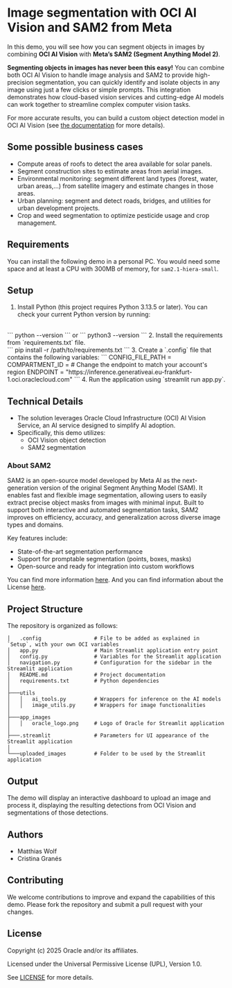 # Image segmentation with OCI AI Vision and SAM2 from Meta
In this demo, you will see how you can segment objects in images by combining **OCI AI Vision** with **Meta’s SAM2 (Segment Anything Model 2)**.

**Segmenting objects in images has never been this easy!**
You can combine both OCI AI Vision to handle image analysis and SAM2 to provide high-precision segmentation, you can quickly identify and isolate objects in any image using just a few clicks or simple prompts. This integration demonstrates how cloud-based vision services and cutting-edge AI models can work together to streamline complex computer vision tasks.

For more accurate results, you can build a custom object detection model in OCI AI Vision (see [the documentation](https://docs.oracle.com/en-us/iaas/Content/vision/using/custom_image_analysis_models_using.htm) for more details).

## Some possible business cases
- Compute areas of roofs to detect the area available for solar panels.
- Segment construction sites to estimate areas from aerial images.
- Environmental monitoring: segment different land types (forest, water, urban areas,...) from satellite imagery and estimate changes in those areas.
- Urban planning: segment and detect roads, bridges, and utilities for urban development projects.
- Crop and weed segmentation to optimize pesticide usage and crop management.

## Requirements
You can install the following demo in a personal PC. 
You would need some space and at least a CPU with 300MB of memory, for `sam2.1-hiera-small`.

## Setup
1. Install Python (this project requires Python 3.13.5 or later). You can check your current Python version by running:
</br>
```
python --version
```
or
```
python3 --version
```
2. Install the requirements from `requirements.txt` file.
</br>
```
pip install -r /path/to/requirements.txt
```
3. Create a `.config` file that contains the following variables:
```
CONFIG_FILE_PATH = <path_to_oci_login_config_file>
COMPARTMENT_ID = <compartment_OCID>
# Change the endpoint to match your account's region
ENDPOINT = "https://inference.generativeai.eu-frankfurt-1.oci.oraclecloud.com" 
```
4. Run the application using `streamlit run app.py`.

## Technical Details
* The solution leverages Oracle Cloud Infrastructure (OCI) AI Vision Service, an AI service designed to simplify AI adoption.
* Specifically, this demo utilizes:
	+ OCI Vision object detection
    + SAM2 segmentation

### About SAM2
SAM2 is an open-source model developed by Meta AI as the next-generation version of the original Segment Anything Model (SAM). It enables fast and flexible image segmentation, allowing users to easily extract precise object masks from images with minimal input. Built to support both interactive and automated segmentation tasks, SAM2 improves on efficiency, accuracy, and generalization across diverse image types and domains.

Key features include:
- State-of-the-art segmentation performance
- Support for promptable segmentation (points, boxes, masks)
- Open-source and ready for integration into custom workflows

You can find more information [here](https://docs.ultralytics.com/models/sam-2/).
And you can find information about the License [here](https://github.com/facebookresearch/sam2/blob/main/LICENSE).

## Project Structure
The repository is organized as follows:

```plaintext
│   .config                 # File to be added as explained in `Setup`, with your own OCI variables
│   app.py                  # Main Streamlit application entry point
│   config.py               # Variables for the Streamlit application
│   navigation.py           # Configuration for the sidebar in the Streamlit application
│   README.md               # Project documentation
│   requirements.txt        # Python dependencies
│
├───utils
│   │   ai_tools.py         # Wrappers for inference on the AI models
│   │   image_utils.py      # Wrappers for image functionalities
│
├───app_images
│   │   oracle_logo.png     # Logo of Oracle for Streamlit application
│
├───.streamlit              # Parameters for UI appearance of the Streamlit application
│
└───uploaded_images         # Folder to be used by the Streamlit application
```

## Output
The demo will display an interactive dashboard to upload an image and process it, displaying the resulting detections from OCI Vision and segmentations of those detections.

## Authors
- Matthias Wolf
- Cristina Granés

## Contributing
We welcome contributions to improve and expand the capabilities of this demo. Please fork the repository and submit a pull request with your changes.

## License
Copyright (c) 2025 Oracle and/or its affiliates.
 
Licensed under the Universal Permissive License (UPL), Version 1.0.
 
See [LICENSE](../LICENSE) for more details.
